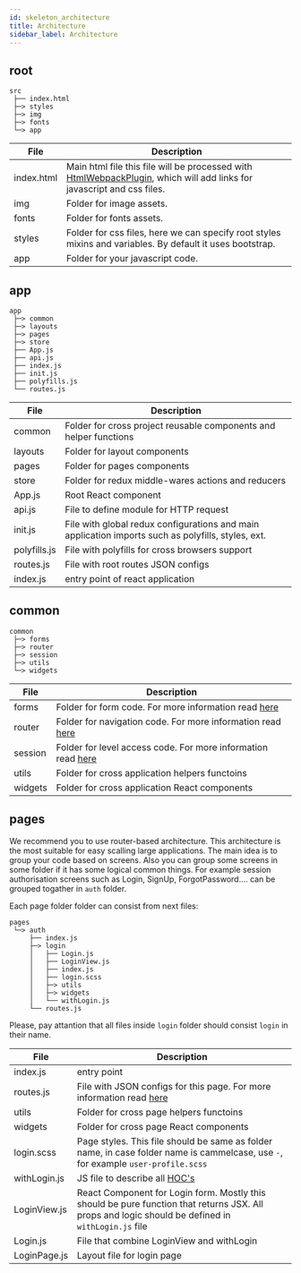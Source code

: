```yaml
---
id: skeleton_architecture
title: Architecture
sidebar_label: Architecture
---
```


## root

```
src
 ├── index.html
 ├─> styles
 ├─> img
 ├─> fonts
 └─> app

```


| File            |      Description      |
| --------------- | --------------------- |
|   index.html    | Main html file this file will be processed with [HtmlWebpackPlugin](https://webpack.js.org/plugins/html-webpack-plugin/), which will add links for javascript and css files. |
|   img           |   Folder for image assets.    |
|   fonts         |    Folder for fonts assets.    |
|   styles        |   Folder for css files, here we can specify root styles mixins and variables. By default it uses bootstrap.    |
|   app           |   Folder for your javascript code.    |


## app

```
app
 ├─> common
 ├─> layouts
 ├─> pages
 ├─> store
 ├── App.js
 ├── api.js
 ├── index.js
 ├── init.js
 ├── polyfills.js
 └── routes.js
```

| File            |      Description      |
| --------------- | --------------------- |
|   common        | Folder for cross project reusable components and helper functions |
|   layouts       | Folder for layout components    |
|   pages         | Folder for pages components    |
|   store         | Folder for redux middle-wares actions and reducers  |
|   App.js        | Root React component    |
|   api.js        | File to define module for HTTP request    |
|   init.js       | File with global redux configurations and main application imports such as polyfills, styles, ext.   |
|   polyfills.js  | File with polyfills for cross browsers support    |
|   routes.js     | File with root routes JSON configs    |
|   index.js      | entry point of react application    |


## common

```
common
 ├─> forms
 ├─> router
 ├─> session
 ├─> utils
 └─> widgets
```

| File            |      Description      |
| --------------- | --------------------- |
|   forms         | Folder for form code. For more information read [here](/frontend-docs/docs/skeleton/skeleton_forms) |
|   router        | Folder for navigation code. For more information read [here](/frontend-docs/docs/skeleton/skeleton_routing)    |
|   session       | Folder for level access code. For more information read [here](/frontend-docs/docs/skeleton/skeleton_access)    |
|   utils         | Folder for cross application helpers functoins  |
|   widgets       | Folder for cross application React components   |

## pages

We recommend you to use router-based architecture. This architecture is the most suitable for easy scalling large applications. The main idea is to group your code based on screens. Also you can group some screens in some folder if it has some logical common things. For example session authorisation screens such as Login, SignUp, ForgotPassword.... can be grouped togather in `auth` folder.

Each page folder folder can consist from next files:

```
pages
 └─> auth
     ├── index.js
     ├─> login
     │   ├── Login.js
     │   ├── LoginView.js
     │   ├── index.js
     │   ├── login.scss
     │   ├─> utils
     │   ├─> widgets
     │   └── withLogin.js
     └── routes.js
```

Please, pay attantion that all files inside `login` folder should consist `login` in their name.

| File            |      Description      |
| --------------- | --------------------- |
|   index.js      | entry point           |
|   routes.js     | File with JSON configs for this page. For more information read [here](/frontend-docs/docs/skeleton/skeleton_routing)    |
|   utils         | Folder for cross page helpers functoins    |
|   widgets       | Folder for cross page React components     |
|   login.scss    | Page styles. This file should be same as folder name, in case folder name is cammelcase, use `-`, for example `user-profile.scss`   |
|   withLogin.js  | JS file to describe all [HOC's](https://reactjs.org/docs/higher-order-components.html)    |
|   LoginView.js  | React Component for Login form. Mostly this should be pure function that returns JSX. All props and logic should be defined in `withLogin.js` file |
|   Login.js      | File that combine LoginView and withLogin |
|   LoginPage.js  | Layout file for login page     |



